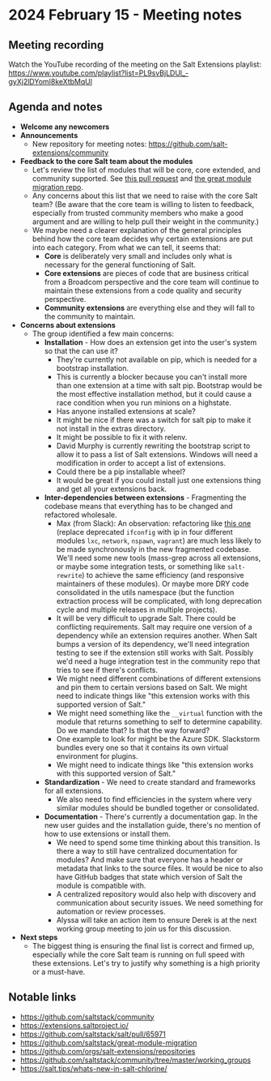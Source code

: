 # 2024 February 15 - Meeting notes

## Meeting recording

Watch the YouTube recording of the meeting on the Salt Extensions playlist: https://www.youtube.com/playlist?list=PL9svBjLDUl_-gyXj2lDYomI8keXtbMqUl

## Agenda and notes

- **Welcome any newcomers**
- **Announcements**
  - New repository for meeting notes: https://github.com/salt-extensions/community
- **Feedback to the core Salt team about the modules**
  - Let's review the list of modules that will be core, core extended, and community supported. See [this pull request](https://github.com/saltstack/salt/pull/65971) and [the great module migration repo](https://github.com/saltstack/great-module-migration).
  - Any concerns about this list that we need to raise with the core Salt team? (Be aware that the core team is willing to listen to feedback, especially from trusted community members who make a good argument and are willing to help pull their weight in the community.)
  - We maybe need a clearer explanation of the general principles behind how the core team decides why certain extensions are put into each category. From what we can tell, it seems that:
    - **Core** is deliberately very small and includes only what is necessary for the general functioning of Salt.
    - **Core extensions** are pieces of code that are business critical from a Broadcom perspective and the core team will continue to maintain these extensions from a code quality and security perspective.
    - **Community extensions** are everything else and they will fall to the community to maintain.
- **Concerns about extensions**
  - The group identified a few main concerns:
    - **Installation** - How does an extension get into the user's system so that the can use it?
      - They're currently not available on pip, which is needed for a bootstrap installation.
      - This is currently a blocker because you can't install more than one extension at a time with salt pip. Bootstrap would be the most effective installation method, but it could cause a race condition when you run minions on a highstate.
      - Has anyone installed extensions at scale?
      - It might be nice if there was a switch for salt pip to make it not install in the extras directory.
      - It might be possible to fix it with relenv.
      - David Murphy is currently rewriting the bootstrap script to allow it to pass a list of Salt extensions. Windows will need a modification in order to accept a list of extensions.
      - Could there be a pip installable wheel?
      - It would be great if you could install just one extensions thing and get all your extensions back.
    - **Inter-dependencies between extensions** - Fragmenting the codebase means that everything has to be changed and refactored wholesale.
      - Max (from Slack): An observation: refactoring like [this one](https://github.com/saltstack/salt/pull/64351/files) (replace deprecated `ifconfig` with ip in four different modules `lxc`, `network`, `nspawn`, `vagrant`) are much less likely to be made synchronously in the new fragmented codebase. We'll need some new tools (mass-grep across all extensions, or maybe some integration tests, or something like `salt-rewrite`) to achieve the same efficiency (and responsive maintainers of these modules). Or maybe more DRY code consolidated in the utils namespace (but the function extraction process will be complicated, with long deprecation cycle and multiple releases in multiple projects).
      - It will be very difficult to upgrade Salt. There could be conflicting requirements. Salt may require one version of a dependency while an extension requires another. When Salt bumps a version of its dependency, we'll need integration testing to see if the extension still works with Salt. Possibly we'd need a huge integration test in the community repo that tries to see if there's conflicts.
      - We might need different combinations of different extensions and pin them to certain versions based on Salt. We might need to indicate things like "this extension works with this supported version of Salt."
      - We might need something like the `__virtual` function with the module that returns something to self to determine capability. Do we mandate that? Is that the way forward?
      - One example to look for might be the Azure SDK. Slackstorm bundles every one so that it contains its own virtual environment for plugins.
      - We might need to indicate things like "this extension works with this supported version of Salt."
    - **Standardization** - We need to create standard and frameworks for all extensions.
      - We also need to find efficiencies in the system where very similar modules should be bundled together or consolidated.
    - **Documentation** - There's currently a documentation gap. In the new user guides and the installation guide, there's no mention of how to use extensions or install them.
      - We need to spend some time thinking about this transition. Is there a way to still have centralized documentation for modules? And make sure that everyone has a header or metadata that links to the source files. It would be nice to also have GitHub badges that state which version of Salt the module is compatible with.
      - A centralized repository would also help with discovery and communication about security issues. We need something for automation or review processes.
      - Alyssa will take an action item to ensure Derek is at the next working group meeting to join us for this discussion.
- **Next steps**
  - The biggest thing is ensuring the final list is correct and firmed up, especially while the core Salt team is running on full speed with these extensions. Let's try to justify why something is a high priority or a must-have.



## Notable links

- https://github.com/saltstack/community
- https://extensions.saltproject.io/
- https://github.com/saltstack/salt/pull/65971
- https://github.com/saltstack/great-module-migration
- https://github.com/orgs/salt-extensions/repositories
- https://github.com/saltstack/community/tree/master/working_groups
- https://salt.tips/whats-new-in-salt-chlorine/